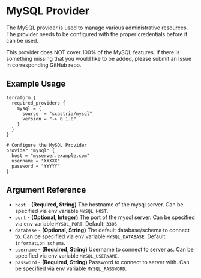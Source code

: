 # MySQL Provider
The MySQL provider is used to manage various administrative resources.  The provider
needs to be configured with the proper credentials before it can be used.

This provider does NOT cover 100% of the MySQL features.  If there is something missing
that you would like to be added, please submit an Issue in corresponding GitHub repo.
## Example Usage
```hcl
terraform {
  required_providers {
    mysql = {
      source  = "scastria/mysql"
      version = "~> 0.1.0"
    }
  }
}

# Configure the MySQL Provider
provider "mysql" {
  host = "myserver.example.com"
  username = "XXXXX"
  password = "YYYYY"
}
```
## Argument Reference
* `host` - **(Required, String)** The hostname of the mysql server. Can be specified via env variable `MYSQL_HOST`.
* `port` - **(Optional, Integer)** The port of the mysql server. Can be specified via env variable `MYSQL_PORT`. Default: `3306`
* `database` - **(Optional, String)** The default database/schema to connect to. Can be specified via env variable `MYSQL_DATABASE`. Default: `information_schema`.
* `username` - **(Required, String)** Username to connect to server as. Can be specified via env variable `MYSQL_USERNAME`.
* `password` - **(Required, String)** Password to connect to server with. Can be specified via env variable `MYSQL_PASSWORD`.
